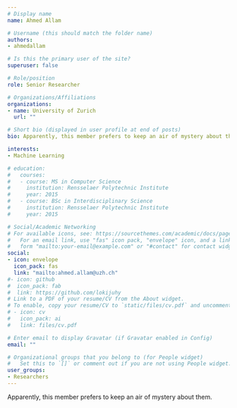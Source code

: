 ```yaml
---
# Display name
name: Ahmed Allam

# Username (this should match the folder name)
authors:
- ahmedallam

# Is this the primary user of the site?
superuser: false

# Role/position
role: Senior Researcher

# Organizations/Affiliations
organizations:
- name: University of Zurich
  url: ""

# Short bio (displayed in user profile at end of posts)
bio: Apparently, this member prefers to keep an air of mystery about them.

interests:
- Machine Learning

# education:
#   courses:
#   - course: MS in Computer Science
#     institution: Rensselaer Polytechnic Institute
#     year: 2015
#   - course: BSc in Interdisciplinary Science
#     institution: Rensselaer Polytechnic Institute
#     year: 2015

# Social/Academic Networking
# For available icons, see: https://sourcethemes.com/academic/docs/page-builder/#icons
#   For an email link, use "fas" icon pack, "envelope" icon, and a link in the
#   form "mailto:your-email@example.com" or "#contact" for contact widget.
social:
- icon: envelope
  icon_pack: fas
  link: "mailto:ahmed.allam@uzh.ch"
#- icon: github
#  icon_pack: fab
#  link: https://github.com/lokijuhy
# Link to a PDF of your resume/CV from the About widget.
# To enable, copy your resume/CV to `static/files/cv.pdf` and uncomment the lines below.
# - icon: cv
#   icon_pack: ai
#   link: files/cv.pdf

# Enter email to display Gravatar (if Gravatar enabled in Config)
email: ""

# Organizational groups that you belong to (for People widget)
#   Set this to `[]` or comment out if you are not using People widget.
user_groups:
- Researchers
---
```


Apparently, this member prefers to keep an air of mystery about them. 
